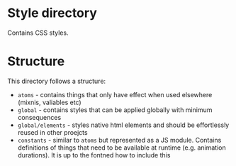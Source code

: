 # Style directory

Contains CSS styles.

# Structure

This directory follows a structure:
* `atoms` - contains things that only have effect when used elsewhere (mixnis, valiables etc)
* `global` - contains styles that can be applied globally with minimum consequences
* `global/elements` - styles native html elements and should be effortlessly reused in other proejcts
* `constants` - similar to `atoms` but represented as a JS module. Contains definitions of things that need to be available at runtime (e.g. animation durations). It is up to the fontned how to include this
